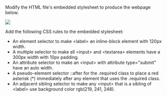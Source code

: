 ﻿Modify the HTML file's embedded stylesheet to produce the webpage below.

![](Aspose.Words.4494a6a0-7b14-45c9-8cf1-a0f024c3cd9c.001.png)

Add the following CSS rules to the embedded stylesheet:

- An element selector to make \<label> an inline-block element with 120px width.
- A multiple selector to make all \<input> and \<textarea> elements have a 300px width with 10px padding. 
- An attribute selector to make an \<input> with attribute type="submit" have an auto width. 
- A pseudo-element selector ::after for the .required class to place a red asterisk (\*) immediately after any element that uses the .required class. 
- An adjacent sibling selector to make any \<input> that is a sibling of \<label> use background color rgb(219, 241, 248).
